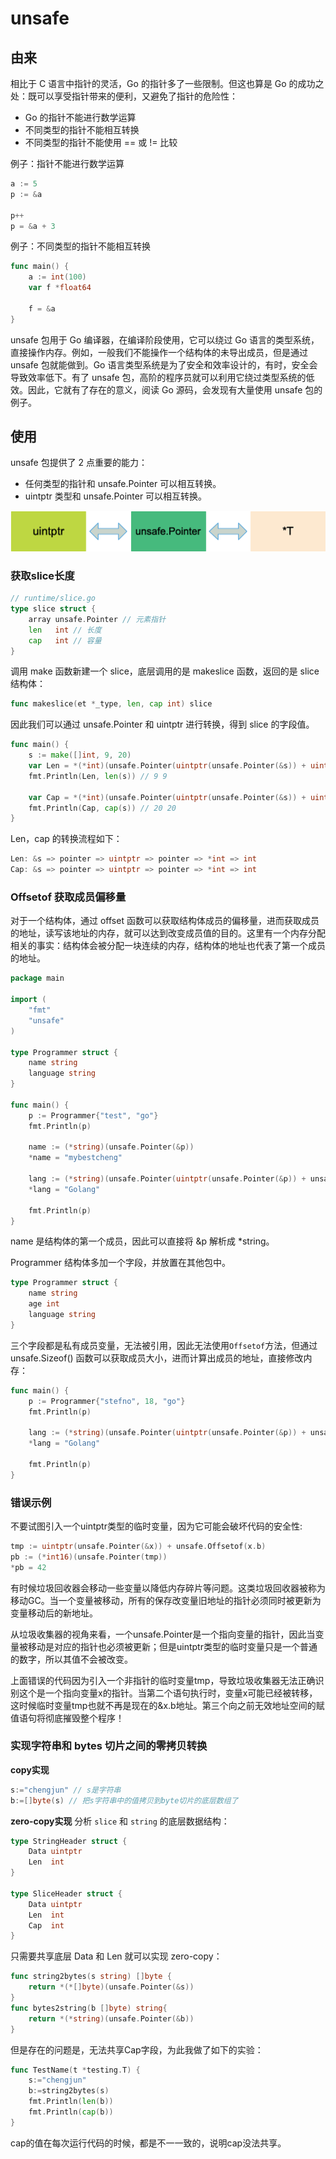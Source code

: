 # unsafe

## 由来

相比于 C 语言中指针的灵活，Go 的指针多了一些限制。但这也算是 Go 的成功之处：既可以享受指针带来的便利，又避免了指针的危险性：

- Go 的指针不能进行数学运算
- 不同类型的指针不能相互转换
- 不同类型的指针不能使用 == 或 != 比较

例子：指针不能进行数学运算

```go
a := 5
p := &a

p++
p = &a + 3
```

例子：不同类型的指针不能相互转换

```go
func main() {
	a := int(100)
	var f *float64
	
	f = &a
}
```

unsafe 包用于 Go 编译器，在编译阶段使用，它可以绕过 Go 语言的类型系统，直接操作内存。例如，一般我们不能操作一个结构体的未导出成员，但是通过 unsafe 包就能做到。Go 语言类型系统是为了安全和效率设计的，有时，安全会导致效率低下。有了 unsafe 包，高阶的程序员就可以利用它绕过类型系统的低效。因此，它就有了存在的意义，阅读 Go 源码，会发现有大量使用 unsafe 包的例子。

## 使用

unsafe 包提供了 2 点重要的能力：

- 任何类型的指针和 unsafe.Pointer 可以相互转换。
- uintptr 类型和 unsafe.Pointer 可以相互转换。

![unsafe](https://github.com/com-wushuang/goBasic/blob/main/image/unsafe.png)

### 获取slice长度

```go
// runtime/slice.go
type slice struct {
    array unsafe.Pointer // 元素指针
    len   int // 长度 
    cap   int // 容量
}
```

调用 make 函数新建一个 slice，底层调用的是 makeslice 函数，返回的是 slice 结构体：

```go
func makeslice(et *_type, len, cap int) slice
```

因此我们可以通过 unsafe.Pointer 和 uintptr 进行转换，得到 slice 的字段值。

```go
func main() {
	s := make([]int, 9, 20)
	var Len = *(*int)(unsafe.Pointer(uintptr(unsafe.Pointer(&s)) + uintptr(8)))
	fmt.Println(Len, len(s)) // 9 9

	var Cap = *(*int)(unsafe.Pointer(uintptr(unsafe.Pointer(&s)) + uintptr(16)))
	fmt.Println(Cap, cap(s)) // 20 20
}
```

Len，cap 的转换流程如下：

```go
Len: &s => pointer => uintptr => pointer => *int => int
Cap: &s => pointer => uintptr => pointer => *int => int
```

### Offsetof 获取成员偏移量

对于一个结构体，通过 offset 函数可以获取结构体成员的偏移量，进而获取成员的地址，读写该地址的内存，就可以达到改变成员值的目的。这里有一个内存分配相关的事实：结构体会被分配一块连续的内存，结构体的地址也代表了第一个成员的地址。

```go
package main

import (
	"fmt"
	"unsafe"
)

type Programmer struct {
	name string
	language string
}

func main() {
	p := Programmer{"test", "go"}
	fmt.Println(p)
	
	name := (*string)(unsafe.Pointer(&p))
	*name = "mybestcheng"

	lang := (*string)(unsafe.Pointer(uintptr(unsafe.Pointer(&p)) + unsafe.Offsetof(p.language)))
	*lang = "Golang"

	fmt.Println(p)
}
```

name 是结构体的第一个成员，因此可以直接将 &p 解析成 *string。

Programmer 结构体多加一个字段，并放置在其他包中。

```go
type Programmer struct {
	name string
	age int
	language string
}
```

三个字段都是私有成员变量，无法被引用，因此无法使用`Offsetof`方法，但通过 unsafe.Sizeof() 函数可以获取成员大小，进而计算出成员的地址，直接修改内存：

```go
func main() {
	p := Programmer{"stefno", 18, "go"}
	fmt.Println(p)

	lang := (*string)(unsafe.Pointer(uintptr(unsafe.Pointer(&p)) + unsafe.Sizeof(int(0)) + unsafe.Sizeof(string(""))))
	*lang = "Golang"

	fmt.Println(p)
}
```

### 错误示例

不要试图引入一个uintptr类型的临时变量，因为它可能会破坏代码的安全性:

```go
tmp := uintptr(unsafe.Pointer(&x)) + unsafe.Offsetof(x.b)
pb := (*int16)(unsafe.Pointer(tmp))
*pb = 42
```

有时候垃圾回收器会移动一些变量以降低内存碎片等问题。这类垃圾回收器被称为移动GC。当一个变量被移动，所有的保存改变量旧地址的指针必须同时被更新为变量移动后的新地址。

从垃圾收集器的视角来看，一个unsafe.Pointer是一个指向变量的指针，因此当变量被移动是对应的指针也必须被更新；但是uintptr类型的临时变量只是一个普通的数字，所以其值不会被改变。

上面错误的代码因为引入一个非指针的临时变量tmp，导致垃圾收集器无法正确识别这个是一个指向变量x的指针。当第二个语句执行时，变量x可能已经被转移，这时候临时变量tmp也就不再是现在的&x.b地址。第三个向之前无效地址空间的赋值语句将彻底摧毁整个程序！


### 实现字符串和 bytes 切片之间的零拷贝转换
**copy实现**
```go
s:="chengjun" // s是字符串
b:=[]byte(s) // 把s字符串中的值拷贝到byte切片的底层数组了
```

**zero-copy实现**
分析 `slice` 和 `string` 的底层数据结构：
```go
type StringHeader struct {
	Data uintptr
	Len  int
}

type SliceHeader struct {
	Data uintptr
	Len  int
	Cap  int
}
```
只需要共享底层 Data 和 Len 就可以实现 zero-copy：
```go
func string2bytes(s string) []byte {
	return *(*[]byte)(unsafe.Pointer(&s))
}
func bytes2string(b []byte) string{
	return *(*string)(unsafe.Pointer(&b))
}
```
但是存在的问题是，无法共享Cap字段，为此我做了如下的实验：
```go
func TestName(t *testing.T) {
	s:="chengjun"
	b:=string2bytes(s)
	fmt.Println(len(b))
	fmt.Println(cap(b))
}
```
cap的值在每次运行代码的时候，都是不一一致的，说明cap没法共享。